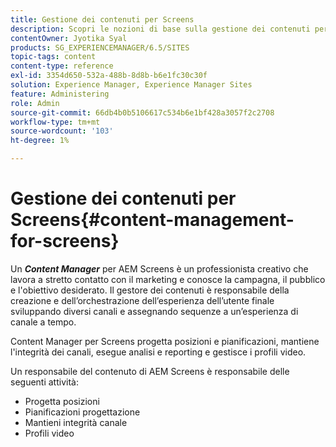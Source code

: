 ```yaml
---
title: Gestione dei contenuti per Screens
description: Scopri le nozioni di base sulla gestione dei contenuti per Screens.
contentOwner: Jyotika Syal
products: SG_EXPERIENCEMANAGER/6.5/SITES
topic-tags: content
content-type: reference
exl-id: 3354d650-532a-488b-8d8b-b6e1fc30c30f
solution: Experience Manager, Experience Manager Sites
feature: Administering
role: Admin
source-git-commit: 66db4b0b5106617c534b6e1bf428a3057f2c2708
workflow-type: tm+mt
source-wordcount: '103'
ht-degree: 1%

---
```


# Gestione dei contenuti per Screens{#content-management-for-screens}

Un ***Content Manager*** per AEM Screens è un professionista creativo che lavora a stretto contatto con il marketing e conosce la campagna, il pubblico e l&#39;obiettivo desiderato. Il gestore dei contenuti è responsabile della creazione e dell’orchestrazione dell’esperienza dell’utente finale sviluppando diversi canali e assegnando sequenze a un’esperienza di canale a tempo.

Content Manager per Screens progetta posizioni e pianificazioni, mantiene l&#39;integrità dei canali, esegue analisi e reporting e gestisce i profili video.

Un responsabile del contenuto di AEM Screens è responsabile delle seguenti attività:

* Progetta posizioni
* Pianificazioni progettazione
* Mantieni integrità canale
* Profili video
